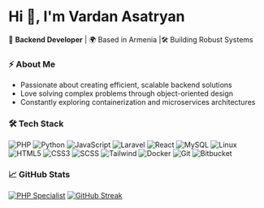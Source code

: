 # Hi 👋, I'm Vardan Asatryan 

🚀 **Backend Developer** |   🌍 Based in Armenia |🛠️ Building Robust Systems

### ⚡ About Me
- Passionate about creating efficient, scalable backend solutions
- Love solving complex problems through object-oriented design
- Constantly exploring containerization and microservices architectures

### 🛠️ Tech Stack
![PHP](https://img.shields.io/badge/PHP-777BB4?logo=php&logoColor=white)
![Python](https://img.shields.io/badge/Python-3776AB?logo=python&logoColor=white)
![JavaScript](https://img.shields.io/badge/JavaScript-F7DF1E?logo=javascript&logoColor=black)
![Laravel](https://img.shields.io/badge/Laravel-FF2D20?logo=laravel&logoColor=white)
![React](https://img.shields.io/badge/React-61DAFB?logo=react&logoColor=black)
![MySQL](https://img.shields.io/badge/MySQL-4479A1?logo=mysql&logoColor=white)
![Linux](https://img.shields.io/badge/Linux-FCC624?logo=linux&logoColor=black)
![HTML5](https://img.shields.io/badge/HTML5-E34F26?logo=html5&logoColor=white)
![CSS3](https://img.shields.io/badge/CSS3-1572B6?logo=css3&logoColor=white)
![SCSS](https://img.shields.io/badge/SCSS-CC6699?logo=sass&logoColor=white)
![Tailwind](https://img.shields.io/badge/Tailwind_CSS-06B6D4?logo=tailwind-css&logoColor=white)
![Docker](https://img.shields.io/badge/Docker-2496ED?logo=docker&logoColor=white)
![Git](https://img.shields.io/badge/Git-F05032?logo=git&logoColor=white)
![Bitbucket](https://img.shields.io/badge/Bitbucket-0052CC?logo=bitbucket&logoColor=white)

### 📈 GitHub Stats
[![PHP Specialist](https://github-readme-stats.vercel.app/api/top-langs/?username=asatryan-v&hide=html,css&layout=compact&theme=dark&hide_border=true)](https://github.com/asatryan-v)
[![GitHub Streak](https://streak-stats.demolab.com?user=asatryan-v&theme=dark&background=000000)](https://git.io/streak-stats)





